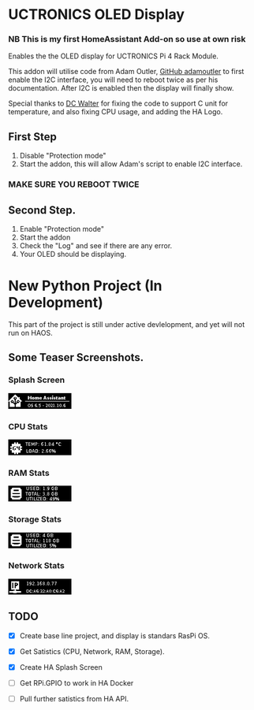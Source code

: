 # UCTRONICS OLED Display

### NB This is my first HomeAssistant Add-on so use at own risk

Enables the the OLED display for UCTRONICS Pi 4 Rack Module.

This addon will utilise code from Adam Outler, [GitHub adamoutler](https://github.com/adamoutler/HassOSConfigurator/tree/main/Pi4EnableI2C) to first enable the I2C interface, you will need to reboot twice as per his documentation. After I2C is enabled then the display will finally show.

Special thanks to [DC Walter](https://github.com/dcwalter) for fixing the code to support C unit for temperature, and also fixing CPU usage, and adding the HA Logo.

## First Step
1. Disable "Protection mode"
2. Start the addon, this will allow Adam's script to enable I2C interface. 
### MAKE SURE YOU REBOOT TWICE

## Second Step.
1. Enable "Protection mode"
2. Start the addon
3. Check the "Log" and see if there are any error.
4. Your OLED should be displaying.


# New Python Project (In Development)
This part of the project is still under active devlelopment, and yet will not run on HAOS.

## Some Teaser Screenshots.
### Splash Screen
![Splash Screen](python/img/examples/splash.png?raw=true "Splash Screen")
### CPU Stats
![CPU Stats](python/img/examples/cpu.png?raw=true "CPU Stats")
### RAM Stats
![RAM Stats](python/img/examples/memory.png?raw=true "RAM Stats")
### Storage Stats
![Storage Stats](python/img/examples/storage.png?raw=true "Storage Stats")
### Network Stats
![Network Stats](python/img/examples/network.png?raw=true "Network Stats")

## TODO
- [x] Create base line project, and display is standars RasPi OS.
- [x] Get Satistics (CPU, Network, RAM, Storage).
- [x] Create HA Splash Screen
- [ ] Get RPi.GPIO to work in HA Docker
- [ ] Pull further satistics from HA API.

